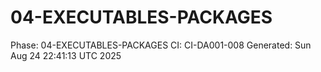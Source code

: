 # 04-EXECUTABLES-PACKAGES
Phase: 04-EXECUTABLES-PACKAGES
CI: CI-DA001-008
Generated: Sun Aug 24 22:41:13 UTC 2025
